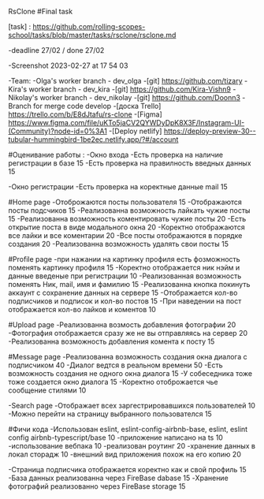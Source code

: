 RsClone
#Final task

[task] : https://github.com/rolling-scopes-school/tasks/blob/master/tasks/rsclone/rsclone.md

-deadline 27/02 / done 27/02

-Screenshot 2023-02-27 at 17 54 03

-Team:
-Olga's worker branch - dev_olga
-[git] https://github.com/tizary
-Kira's worker branch - dev_kira
-[git] https://github.com/Kira-Vishn9
-Nikolay's worker branch - dev_nikolay
-[git] https://github.com/Doonn3
-Branch for merge code develop
-[доска Trello] https://trello.com/b/E8dJtafu/rs-clone
-[Figma] https://www.figma.com/file/uKTo5jaCV2QYWDyDpK8X3F/Instagram-UI-(Community)?node-id=0%3A1
-[Deploy netlify] https://deploy-preview-30--tubular-hummingbird-1be2ec.netlify.app/?#/account

#Оценивание работы : -Окно входа -Есть проверка на наличие регистрации в базе 15 -Есть проверка на правилность введных данных 15

-Окно регистрации -Есть проверка на коректные данные mail 15

#Home page -Отоброжаются посты пользователя 15 -Отображаются посты подсчиков 15 -Реализованна возможность лайкать чужие посты 15 -Реализованна возможность коментировать чужие посты 20 -Есть открытие поста в виде модального окна 20 -Коректно отображаются все лайки и все коментарии 20 -Все посты отображаются в порядке создания 20 -Реализованна возможность удалять свои посты 15

#Profile page -при нажании на картинку профиля есть фозможность поменять картинку профиля 15 -Коректно отображается ник нэйм и данные введеные при регистрации 10 -Реализованная возможность поменять Ник, mail, имя и фамилию 15 -Реализованна кнопка покинуть аккаунт с сохранение данных на сервере 15 -Отображается кол-во подписчиков и подписок и кол-во постов 15 -При наведении на пост отображается кол-во лайков и коментов 10

#Upload page -Реализованна возмость добавления фотографии 20 -Фотография отображается сразу же не вы отправляясь на сервер 20 -Реализованна возможность добавления комента к посту 15

#Message page -Реализованна возможность создания окна диалога с подписчиком 40 -Диалог ведтся в реальном времени 50 -Есть возможность создания не одного окна диалога 15 -У собеседника тоже тоже создается окно диалога 15 -Коректно отоброжается чье сообщение стилями 10

-Search page -Отображает всех заргестрировавшихся пользователей 10 -Можно перейти на страницу выбранного пользователся 15

#Фичи кода -Использован eslint, eslint-config-airbnb-base, eslint, eslint config airbnb-typescript/base 10 -приложение написано на ts 10 -использование вебпака 10 -реализован роутинг 20 -хранение данных в локал сторадж 10 -внешний вид приложения похож на его копию 20

-Страница подписчика отображается коректно как и свой профиль 15 -База данных реализованна через FireBase dabase 15 -Хранение фотографий реализованно через FireBase storage 15
